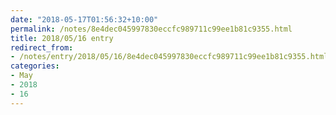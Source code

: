 ```yaml
---
date: "2018-05-17T01:56:32+10:00"
permalink: /notes/8e4dec045997830eccfc989711c99ee1b81c9355.html
title: 2018/05/16 entry
redirect_from:
- /notes/entry/2018/05/16/8e4dec045997830eccfc989711c99ee1b81c9355.html
categories:
- May
- 2018
- 16
---
```


